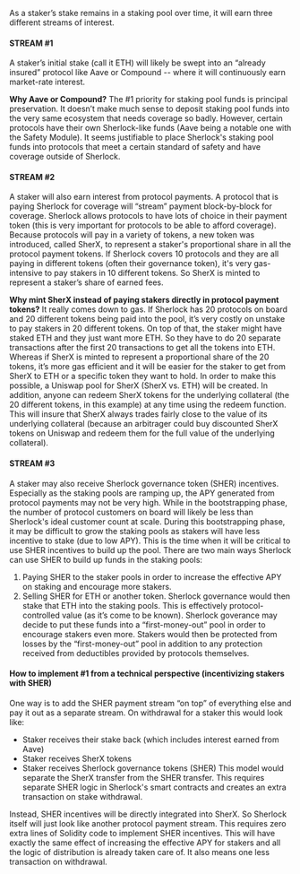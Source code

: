 As a staker’s stake remains in a staking pool over time, it will earn three different streams of interest.

#### STREAM \#1
A staker’s initial stake (call it ETH) will likely be swept into an “already insured” protocol like Aave or Compound -- where it will continuously earn market-rate interest.

**Why Aave or Compound?**
The \#1 priority for staking pool funds is principal preservation. It doesn’t make much sense to deposit staking pool funds into the very same ecosystem that needs coverage so badly. However, certain protocols have their own Sherlock-like funds (Aave being a notable one with the Safety Module). It seems justifiable to place Sherlock's staking pool funds into protocols that meet a certain standard of safety and have coverage outside of Sherlock.

#### STREAM \#2
A staker will also earn interest from protocol payments. A protocol that is paying Sherlock for coverage will “stream” payment block-by-block for coverage. Sherlock allows protocols to have lots of choice in their payment token (this is very important for protocols to be able to afford coverage). Because protocols will pay in a variety of tokens, a new token was introduced, called SherX, to represent a staker's proportional share in all the protocol payment tokens. If Sherlock covers 10 protocols and they are all paying in different tokens (often their governance token), it's very gas-intensive to pay stakers in 10 different tokens. So SherX is minted to represent a staker’s share of earned fees.

**Why mint SherX instead of paying stakers directly in protocol payment tokens?**
It really comes down to gas. If Sherlock has 20 protocols on board and 20 different tokens being paid into the pool, it’s very costly on unstake to pay stakers in 20 different tokens. On top of that, the staker might have staked ETH and they just want more ETH. So they have to do 20 separate transactions after the first 20 transactions to get all the tokens into ETH. Whereas if SherX is minted to represent a proportional share of the 20 tokens, it’s more gas efficient and it will be easier for the staker to get from SherX to ETH or a specific token they want to hold. In order to make this possible, a Uniswap pool for SherX (SherX vs. ETH) will be created. In addition, anyone can redeem SherX tokens for the underlying collateral (the 20 different tokens, in this example) at any time using the redeem function. This will insure that SherX always trades fairly close to the value of its underlying collateral (because an arbitrager could buy discounted SherX tokens on Uniswap and redeem them for the full value of the underlying collateral).

#### STREAM \#3
A staker may also receive Sherlock governance token (SHER) incentives. Especially as the staking pools are ramping up, the APY generated from protocol payments may not be very high. While in the bootstrapping phase, the number of protocol customers on board will likely be less than Sherlock's ideal customer count at scale. During this bootstrapping phase, it may be difficult to grow the staking pools as stakers will have less incentive to stake (due to low APY). This is the time when it will be critical to use SHER incentives to build up the pool. There are two main ways Sherlock can use SHER to build up funds in the staking pools:

1. Paying SHER to the staker pools in order to increase the effective APY on staking and encourage more stakers.
2. Selling SHER for ETH or another token. Sherlock governance would then stake that ETH into the staking pools. This is effectively protocol-controlled value (as it’s come to be known). Sherlock goverance may decide to put these funds into a “first-money-out” pool in order to encourage stakers even more. Stakers would then be protected from losses by the “first-money-out” pool in addition to any protection received from deductibles provided by protocols themselves.

#### How to implement \#1 from a technical perspective (incentivizing stakers with SHER)
One way is to add the SHER payment stream “on top” of everything else and pay it out as a separate stream. On withdrawal for a staker this would look like:

- Staker receives their stake back (which includes interest earned from Aave)
- Staker receives SherX tokens
- Staker receives Sherlock governance tokens (SHER)
This model would separate the SherX transfer from the SHER transfer. This requires separate SHER logic in Sherlock's smart contracts and creates an extra transaction on stake withdrawal.

Instead, SHER incentives will be directly integrated into SherX. So Sherlock itself will just look like another protocol payment stream. This requires zero extra lines of Solidity code to implement SHER incentives. This will have exactly the same effect of increasing the effective APY for stakers and all the logic of distribution is already taken care of. It also means one less transaction on withdrawal.

